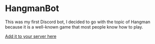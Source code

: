 # HangmanBot

This was my first Discord bot, I decided to go with the topic of Hangman because it is a well-known game that most people know how to play.

[Add it to your server here](https://discord.com/api/oauth2/authorize?client_id=957028948867424368&permissions=0&scope=bot)
